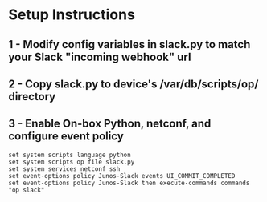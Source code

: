 
# Setup Instructions
## 1 - Modify config variables in slack.py to match your Slack "incoming webhook" url

## 2 - Copy slack.py to device's /var/db/scripts/op/ directory

## 3 - Enable On-box Python, netconf, and configure event policy
```
set system scripts language python
set system scripts op file slack.py
set system services netconf ssh
set event-options policy Junos-Slack events UI_COMMIT_COMPLETED
set event-options policy Junos-Slack then execute-commands commands "op slack"
```
